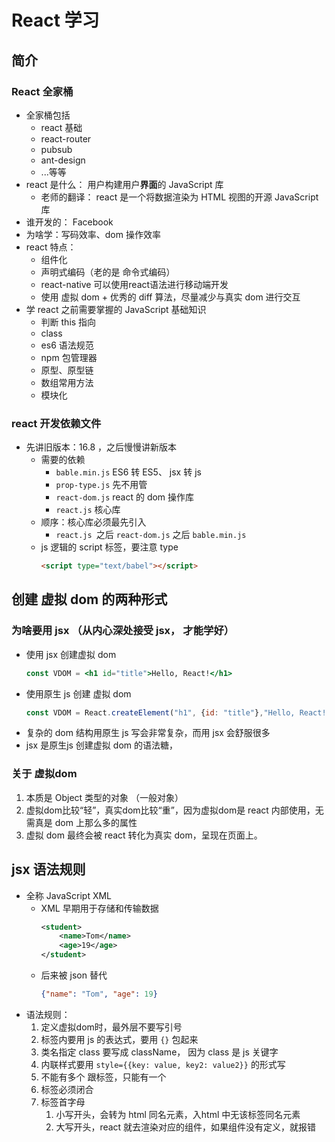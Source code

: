 # React 学习

<!-- 
尚硅谷课程
https://www.bilibili.com/video/BV1wy4y1D7JT
-->

## 简介

### React 全家桶
- 全家桶包括
    - react 基础
    - react-router
    - pubsub
    - ant-design
    - ...等等
- react 是什么： 用户构建用户**界面**的 JavaScript 库
    - 老师的翻译： react 是一个将数据渲染为 HTML 视图的开源 JavaScript 库
- 谁开发的： Facebook
- 为啥学：写码效率、dom 操作效率
- react 特点：
    - 组件化
    - 声明式编码（老的是 命令式编码）
    - react-native 可以使用react语法进行移动端开发
    - 使用 虚拟 dom + 优秀的 diff 算法，尽量减少与真实 dom 进行交互
- 学 react 之前需要掌握的 JavaScript 基础知识
    - 判断 this 指向
    - class
    - es6 语法规范
    - npm 包管理器
    - 原型、原型链
    - 数组常用方法
    - 模块化

### react 开发依赖文件
- 先讲旧版本：16.8 ，之后慢慢讲新版本
    - 需要的依赖
        - `bable.min.js` ES6 转 ES5、 jsx 转 js
        - `prop-type.js` 先不用管
        - `react-dom.js` react 的 dom 操作库
        - `react.js` 核心库
    - 顺序：核心库必须最先引入
        - `react.js `之后 `react-dom.js` 之后 `bable.min.js`
    - js 逻辑的 script 标签，要注意 type
         ```html
        <script type="text/babel"></script>
        ```
## 创建 虚拟 dom 的两种形式

### 为啥要用 jsx （从内心深处接受 jsx， 才能学好）
- 使用 jsx 创建虚拟 dom
    ```jsx
    const VDOM = <h1 id="title">Hello, React!</h1>
    ``` 
- 使用原生 js 创建 虚拟 dom
    ```js
    const VDOM = React.createElement("h1", {id: "title"},"Hello, React!");
    ```
- 复杂的 dom 结构用原生 js 写会非常复杂，而用 jsx 会舒服很多
- jsx 是原生js 创建虚拟 dom 的语法糖，

### 关于 虚拟dom
1. 本质是 Object 类型的对象 （一般对象）
2. 虚拟dom比较“轻”，真实dom比较“重”，因为虚拟dom是 react 内部使用，无需真是 dom 上那么多的属性
3. 虚拟 dom 最终会被 react 转化为真实 dom，呈现在页面上。


## jsx 语法规则
- 全称 JavaScript XML
    - XML 早期用于存储和传输数据
        ```xml
        <student>
            <name>Tom</name>
            <age>19</age>
        </student>
        ```
    - 后来被 json 替代
        ```json
        {"name": "Tom", "age": 19}
        ```
- 语法规则：
    1. 定义虚拟dom时，最外层不要写引号
    2. 标签内要用 js 的表达式，要用 `{}` 包起来
    3. 类名指定 class 要写成 className， 因为 class 是 js 关键字
    4. 内联样式要用 `style={{key: value, key2: value2}}` 的形式写
    5. 不能有多个 跟标签，只能有一个
    6. 标签必须闭合
    7. 标签首字母
        1. 小写开头，会转为 html 同名元素，入html 中无该标签同名元素
        2. 大写开头，react 就去渲染对应的组件，如果组件没有定义，就报错

